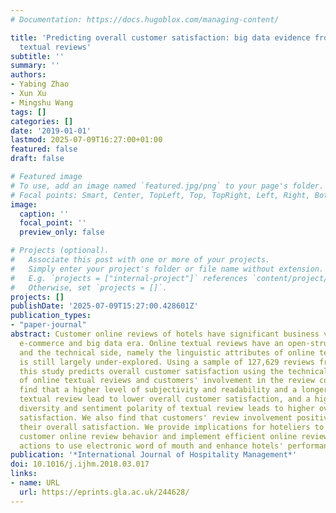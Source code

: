 ```yaml
---
# Documentation: https://docs.hugoblox.com/managing-content/

title: 'Predicting overall customer satisfaction: big data evidence from hotel online
  textual reviews'
subtitle: ''
summary: ''
authors:
- Yabing Zhao
- Xun Xu
- Mingshu Wang
tags: []
categories: []
date: '2019-01-01'
lastmod: 2025-07-09T16:27:00+01:00
featured: false
draft: false

# Featured image
# To use, add an image named `featured.jpg/png` to your page's folder.
# Focal points: Smart, Center, TopLeft, Top, TopRight, Left, Right, BottomLeft, Bottom, BottomRight.
image:
  caption: ''
  focal_point: ''
  preview_only: false

# Projects (optional).
#   Associate this post with one or more of your projects.
#   Simply enter your project's folder or file name without extension.
#   E.g. `projects = ["internal-project"]` references `content/project/deep-learning/index.md`.
#   Otherwise, set `projects = []`.
projects: []
publishDate: '2025-07-09T15:27:00.428601Z'
publication_types:
- "paper-journal"
abstract: Customer online reviews of hotels have significant business value in the
  e-commerce and big data era. Online textual reviews have an open-structured form,
  and the technical side, namely the linguistic attributes of online textual reviews,
  is still largely under-explored. Using a sample of 127,629 reviews from tripadvisor.com,
  this study predicts overall customer satisfaction using the technical attributes
  of online textual reviews and customers' involvement in the review community. We
  find that a higher level of subjectivity and readability and a longer length of
  textual review lead to lower overall customer satisfaction, and a higher level of
  diversity and sentiment polarity of textual review leads to higher overall customer
  satisfaction. We also find that customers' review involvement positively influences
  their overall satisfaction. We provide implications for hoteliers to better understand
  customer online review behavior and implement efficient online review management
  actions to use electronic word of mouth and enhance hotels' performance.
publication: '*International Journal of Hospitality Management*'
doi: 10.1016/j.ijhm.2018.03.017
links:
- name: URL
  url: https://eprints.gla.ac.uk/244628/
---
```

